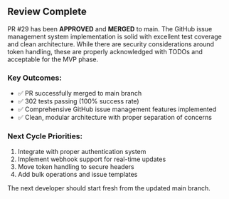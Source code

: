 ## Review Complete

PR #29 has been **APPROVED** and **MERGED** to main. The GitHub issue management system implementation is solid with excellent test coverage and clean architecture. While there are security considerations around token handling, these are properly acknowledged with TODOs and acceptable for the MVP phase.

### Key Outcomes:
- ✅ PR successfully merged to main branch
- ✅ 302 tests passing (100% success rate)
- ✅ Comprehensive GitHub issue management features implemented
- ✅ Clean, modular architecture with proper separation of concerns

### Next Cycle Priorities:
1. Integrate with proper authentication system
2. Implement webhook support for real-time updates
3. Move token handling to secure headers
4. Add bulk operations and issue templates

The next developer should start fresh from the updated main branch.
